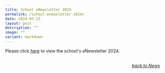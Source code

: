 ```yaml
---
title: School eNewsletter 2024
permalink: /school-enewsletter-2024/
date: 2024-05-23
layout: post
description: ""
image: ""
variant: markdown
---
```

Please click <a href="https://heyzine.com/flip-book/0fe948d320.html" target="_blank" rel="noopener noreferrer">here</a> to view the school's eNewsletter 2024.
<br>
<br>
<div style="text-align:right"><a href="/news"><em>back to News</em></a></div>